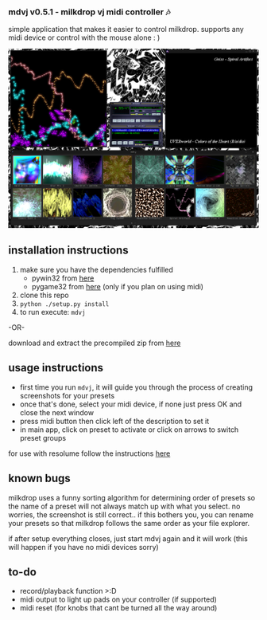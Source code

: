 ### mdvj v0.5.1 - milkdrop vj midi controller :notes:

simple application that makes it easier to control milkdrop. supports any midi device or control with the mouse alone : ) 

![preview](https://raw.githubusercontent.com/pussinboot/mdvj/master/preview.PNG)

## installation instructions

1. make sure you have the dependencies fulfilled
	- pywin32 from [here](http://sourceforge.net/projects/pywin32/)
	- pygame32 from [here](http://www.lfd.uci.edu/~gohlke/pythonlibs/#pygame) (only if you plan on using midi)
2. clone this repo
3. `python ./setup.py install`
4. to run execute: `mdvj`

-OR-

download and extract the precompiled zip from [here](https://dl.dropboxusercontent.com/u/9812886/mdvj_v_0_5_1.zip)

## usage instructions

- first time you run `mdvj`, it will guide you through the process of creating screenshots for your presets
- once that's done, select your midi device, if none just press OK and close the next window
- press midi button then click left of the description to set it
- in main app, click on preset to activate or click on arrows to switch preset groups

for use with resolume follow the instructions [here](https://github.com/pussinboot/mdvj/blob/master/resolume.md)

## known bugs

milkdrop uses a funny sorting algorithm for determining order of presets so the name of a preset will not always match up with what you select.
no worries, the screenshot is still correct.. if this bothers you, you can rename your presets so that milkdrop follows the same order as your file explorer.

if after setup everything closes, just start mdvj again and it will work (this will happen if you have no midi devices sorry)

## to-do

- record/playback function >:D
- midi output to light up pads on your controller (if supported)
- midi reset (for knobs that cant be turned all the way around)
